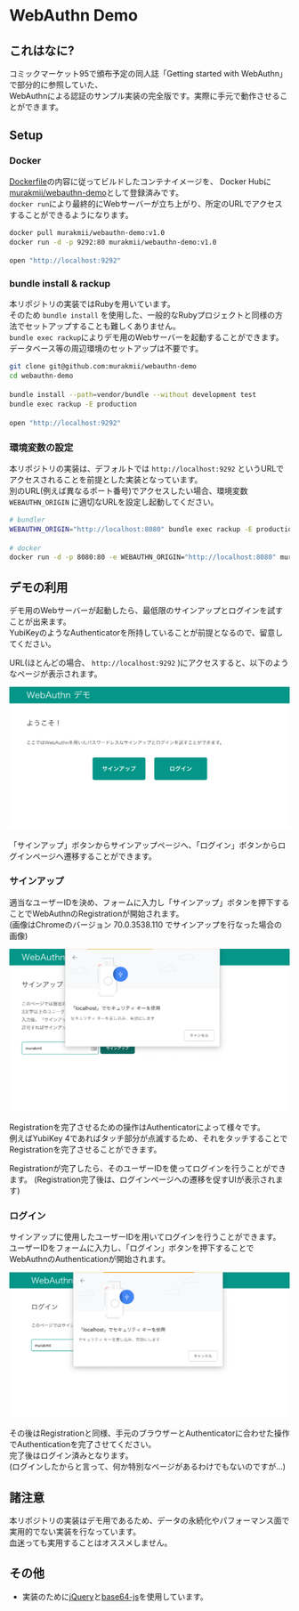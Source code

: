 # WebAuthn Demo

## これはなに?

コミックマーケット95で頒布予定の同人誌「Getting started with WebAuthn」で部分的に参照していた、  
WebAuthnによる認証のサンプル実装の完全版です。実際に手元で動作させることができます。

## Setup

### Docker

[Dockerfile](https://github.com/murakmii/webauthn-demo/blob/master/Dockerfile)の内容に従ってビルドしたコンテナイメージを、
Docker Hubに[murakmii/webauthn-demo](https://cloud.docker.com/u/murakmii/repository/docker/murakmii/webauthn-demo)として登録済みです。  
`docker run`により最終的にWebサーバーが立ち上がり、所定のURLでアクセスすることができるようになります。

```sh
docker pull murakmii/webauthn-demo:v1.0
docker run -d -p 9292:80 murakmii/webauthn-demo:v1.0

open "http://localhost:9292"
```

### bundle install & rackup

本リポジトリの実装ではRubyを用いています。  
そのため `bundle install` を使用した、一般的なRubyプロジェクトと同様の方法でセットアップすることも難しくありません。  
`bundle exec rackup`によりデモ用のWebサーバーを起動することができます。
データベース等の周辺環境のセットアップは不要です。

```sh
git clone git@github.com:murakmii/webauthn-demo
cd webauthn-demo

bundle install --path=vendor/bundle --without development test
bundle exec rackup -E production

open "http://localhost:9292"
```

### 環境変数の設定

本リポジトリの実装は、デフォルトでは `http://localhost:9292` というURLでアクセスされることを前提とした実装となっています。  
別のURL(例えば異なるポート番号)でアクセスしたい場合、環境変数 `WEBAUTHN_ORIGIN` に適切なURLを設定し起動してください。

```sh
# bundler
WEBAUTHN_ORIGIN="http://localhost:8080" bundle exec rackup -E production -p 8080

# docker
docker run -d -p 8080:80 -e WEBAUTHN_ORIGIN="http://localhost:8080" murakmii/webauthn-demo:v1.0
```

## デモの利用

デモ用のWebサーバーが起動したら、最低限のサインアップとログインを試すことが出来ます。  
YubiKeyのようなAuthenticatorを所持していることが前提となるので、留意してください。

URL(ほとんどの場合、 `http://localhost:9292` )にアクセスすると、以下のようなページが表示されます。

![index](https://github.com/murakmii/webauthn-demo/blob/master/README/index.png?raw=true)

「サインアップ」ボタンからサインアップページへ、「ログイン」ボタンからログインページへ遷移することができます。

### サインアップ

適当なユーザーIDを決め、フォームに入力し「サインアップ」ボタンを押下することでWebAuthnのRegistrationが開始されます。  
(画像はChromeのバージョン 70.0.3538.110 でサインアップを行なった場合の画像)

![signup](https://github.com/murakmii/webauthn-demo/blob/master/README/signup.png?raw=true)

Registrationを完了させるための操作はAuthenticatorによって様々です。  
例えばYubiKey 4であればタッチ部分が点滅するため、それをタッチすることでRegistrationを完了させることができます。

Registrationが完了したら、そのユーザーIDを使ってログインを行うことができます。
(Registration完了後は、ログインページへの遷移を促すUIが表示されます)

### ログイン

サインアップに使用したユーザーIDを用いてログインを行うことができます。  
ユーザーIDをフォームに入力し、「ログイン」ボタンを押下することでWebAuthnのAuthenticationが開始されます。

![login](https://github.com/murakmii/webauthn-demo/blob/master/README/login.png?raw=true)

その後はRegistrationと同様、手元のブラウザーとAuthenticatorに合わせた操作でAuthenticationを完了させてください。  
完了後はログイン済みとなります。  
(ログインしたからと言って、何か特別なページがあるわけでもないのですが...)

## 諸注意

本リポジトリの実装はデモ用であるため、データの永続化やパフォーマンス面で実用的でない実装を行なっています。  
血迷っても実用することはオススメしません。

## その他

 * 実装のために[jQuery](https://github.com/jquery/jquery)と[base64-js](https://github.com/beatgammit/base64-js)を使用しています。

